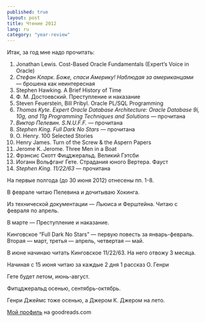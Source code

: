 ```yaml
---
published: true
layout: post
title: Чтение 2012
lang: ru
category: "year-review"
---
```


Итак, за год мне надо прочитать:

  1. Jonathan Lewis. Cost-Based Oracle Fundamentals (Expert’s Voice in Oracle)
  2. _Стефан Кларк. Боже, спаси Америку! Наблюдая за американцами_ — брошена как неинтересная
  3. Stephen Hawking. A Brief History of Time
  4. Ф. М. Достоевский. Преступление и наказание
  5. Steven Feuerstein, Bill Pribyl. Oracle PL/SQL Programming
  6. _Thomas Kyte. Expert Oracle Database Architecture: Oracle Database 9i,
     10g, and 11g Programming Techniques and Solutions_ — прочитана
  7. _Виктор Пелевин. S.N.U.F.F._ — прочитана
  8. _Stephen King. Full Dark No Stars_ — прочитана
  9. O. Henry. 100 Selected Stories
  10. Henry James. Turn of the Screw & the Aspern Papers
  11. Jerome K. Jerome. Three Men in a Boat
  12. Фрэнсис Скотт Фицджеральд. Великий Гэтсби
  13. Иоганн Вольфганг Гете. Страдания юного Вертера. Фауст
  14. _Stephen King. 11/22/63_ — прочитана

На первые полгода (до 30 июня 2012) отнесены пп. 1-8.

В феврале читаю Пелевина и дочитываю Хокинга.

Из технической документации — Льюиса и Ферштейна. Читаю с февраля по апрель.

В марте — Преступление и наказание.

Кинговское “Full Dark No Stars” — первую повесть за январь-февраль. Вторая —
март, третья — апрель, четвертая — май.

В июне начинаю читать Кинговское 11/22/63. На него отвожу 3 месяца.

Начиная с 15 июня читаю за каждые 2 дня 1 рассказ О. Генри

Гете будет летом, июнь-август.

Фитцджеральд осенью, сентябрь-октябрь.

Генри Джеймс тоже осенью, а Джером К. Джером на лето.

[Мой профиль](http://www.goodreads.com/user/show/5503742-pavel-popov) на
goodreads.com

